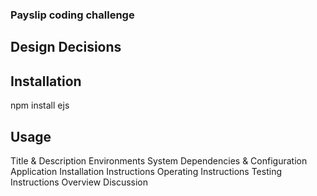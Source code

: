 ### Payslip coding challenge




## Design Decisions

## Installation

npm install ejs


## Usage



Title & Description
Environments
System Dependencies & Configuration
Application Installation Instructions
Operating Instructions
Testing Instructions
Overview
Discussion
